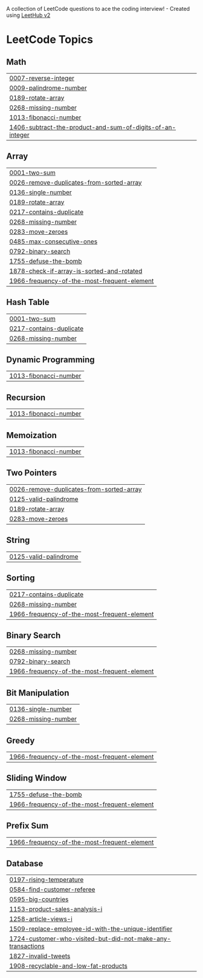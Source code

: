 A collection of LeetCode questions to ace the coding interview! - Created using [LeetHub v2](https://github.com/arunbhardwaj/LeetHub-2.0)
<!---LeetCode Topics Start-->
# LeetCode Topics
## Math
|  |
| ------- |
| [0007-reverse-integer](https://github.com/bmukesh23/DSA/tree/master/0007-reverse-integer) |
| [0009-palindrome-number](https://github.com/bmukesh23/DSA/tree/master/0009-palindrome-number) |
| [0189-rotate-array](https://github.com/bmukesh23/DSA/tree/master/0189-rotate-array) |
| [0268-missing-number](https://github.com/bmukesh23/DSA/tree/master/0268-missing-number) |
| [1013-fibonacci-number](https://github.com/bmukesh23/DSA/tree/master/1013-fibonacci-number) |
| [1406-subtract-the-product-and-sum-of-digits-of-an-integer](https://github.com/bmukesh23/DSA/tree/master/1406-subtract-the-product-and-sum-of-digits-of-an-integer) |
## Array
|  |
| ------- |
| [0001-two-sum](https://github.com/bmukesh23/DSA/tree/master/0001-two-sum) |
| [0026-remove-duplicates-from-sorted-array](https://github.com/bmukesh23/DSA/tree/master/0026-remove-duplicates-from-sorted-array) |
| [0136-single-number](https://github.com/bmukesh23/DSA/tree/master/0136-single-number) |
| [0189-rotate-array](https://github.com/bmukesh23/DSA/tree/master/0189-rotate-array) |
| [0217-contains-duplicate](https://github.com/bmukesh23/DSA/tree/master/0217-contains-duplicate) |
| [0268-missing-number](https://github.com/bmukesh23/DSA/tree/master/0268-missing-number) |
| [0283-move-zeroes](https://github.com/bmukesh23/DSA/tree/master/0283-move-zeroes) |
| [0485-max-consecutive-ones](https://github.com/bmukesh23/DSA/tree/master/0485-max-consecutive-ones) |
| [0792-binary-search](https://github.com/bmukesh23/DSA/tree/master/0792-binary-search) |
| [1755-defuse-the-bomb](https://github.com/bmukesh23/DSA/tree/master/1755-defuse-the-bomb) |
| [1878-check-if-array-is-sorted-and-rotated](https://github.com/bmukesh23/DSA/tree/master/1878-check-if-array-is-sorted-and-rotated) |
| [1966-frequency-of-the-most-frequent-element](https://github.com/bmukesh23/DSA/tree/master/1966-frequency-of-the-most-frequent-element) |
## Hash Table
|  |
| ------- |
| [0001-two-sum](https://github.com/bmukesh23/DSA/tree/master/0001-two-sum) |
| [0217-contains-duplicate](https://github.com/bmukesh23/DSA/tree/master/0217-contains-duplicate) |
| [0268-missing-number](https://github.com/bmukesh23/DSA/tree/master/0268-missing-number) |
## Dynamic Programming
|  |
| ------- |
| [1013-fibonacci-number](https://github.com/bmukesh23/DSA/tree/master/1013-fibonacci-number) |
## Recursion
|  |
| ------- |
| [1013-fibonacci-number](https://github.com/bmukesh23/DSA/tree/master/1013-fibonacci-number) |
## Memoization
|  |
| ------- |
| [1013-fibonacci-number](https://github.com/bmukesh23/DSA/tree/master/1013-fibonacci-number) |
## Two Pointers
|  |
| ------- |
| [0026-remove-duplicates-from-sorted-array](https://github.com/bmukesh23/DSA/tree/master/0026-remove-duplicates-from-sorted-array) |
| [0125-valid-palindrome](https://github.com/bmukesh23/DSA/tree/master/0125-valid-palindrome) |
| [0189-rotate-array](https://github.com/bmukesh23/DSA/tree/master/0189-rotate-array) |
| [0283-move-zeroes](https://github.com/bmukesh23/DSA/tree/master/0283-move-zeroes) |
## String
|  |
| ------- |
| [0125-valid-palindrome](https://github.com/bmukesh23/DSA/tree/master/0125-valid-palindrome) |
## Sorting
|  |
| ------- |
| [0217-contains-duplicate](https://github.com/bmukesh23/DSA/tree/master/0217-contains-duplicate) |
| [0268-missing-number](https://github.com/bmukesh23/DSA/tree/master/0268-missing-number) |
| [1966-frequency-of-the-most-frequent-element](https://github.com/bmukesh23/DSA/tree/master/1966-frequency-of-the-most-frequent-element) |
## Binary Search
|  |
| ------- |
| [0268-missing-number](https://github.com/bmukesh23/DSA/tree/master/0268-missing-number) |
| [0792-binary-search](https://github.com/bmukesh23/DSA/tree/master/0792-binary-search) |
| [1966-frequency-of-the-most-frequent-element](https://github.com/bmukesh23/DSA/tree/master/1966-frequency-of-the-most-frequent-element) |
## Bit Manipulation
|  |
| ------- |
| [0136-single-number](https://github.com/bmukesh23/DSA/tree/master/0136-single-number) |
| [0268-missing-number](https://github.com/bmukesh23/DSA/tree/master/0268-missing-number) |
## Greedy
|  |
| ------- |
| [1966-frequency-of-the-most-frequent-element](https://github.com/bmukesh23/DSA/tree/master/1966-frequency-of-the-most-frequent-element) |
## Sliding Window
|  |
| ------- |
| [1755-defuse-the-bomb](https://github.com/bmukesh23/DSA/tree/master/1755-defuse-the-bomb) |
| [1966-frequency-of-the-most-frequent-element](https://github.com/bmukesh23/DSA/tree/master/1966-frequency-of-the-most-frequent-element) |
## Prefix Sum
|  |
| ------- |
| [1966-frequency-of-the-most-frequent-element](https://github.com/bmukesh23/DSA/tree/master/1966-frequency-of-the-most-frequent-element) |
## Database
|  |
| ------- |
| [0197-rising-temperature](https://github.com/bmukesh23/DSA/tree/master/0197-rising-temperature) |
| [0584-find-customer-referee](https://github.com/bmukesh23/DSA/tree/master/0584-find-customer-referee) |
| [0595-big-countries](https://github.com/bmukesh23/DSA/tree/master/0595-big-countries) |
| [1153-product-sales-analysis-i](https://github.com/bmukesh23/DSA/tree/master/1153-product-sales-analysis-i) |
| [1258-article-views-i](https://github.com/bmukesh23/DSA/tree/master/1258-article-views-i) |
| [1509-replace-employee-id-with-the-unique-identifier](https://github.com/bmukesh23/DSA/tree/master/1509-replace-employee-id-with-the-unique-identifier) |
| [1724-customer-who-visited-but-did-not-make-any-transactions](https://github.com/bmukesh23/DSA/tree/master/1724-customer-who-visited-but-did-not-make-any-transactions) |
| [1827-invalid-tweets](https://github.com/bmukesh23/DSA/tree/master/1827-invalid-tweets) |
| [1908-recyclable-and-low-fat-products](https://github.com/bmukesh23/DSA/tree/master/1908-recyclable-and-low-fat-products) |
<!---LeetCode Topics End-->